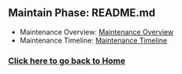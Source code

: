 ## Maintain Phase: README.md

- Maintenance Overview: [Maintenance Overview](https://github.com/kiffit/Jobsearch_Web_Scraper/blob/main/Maintain%20Phase/Maintenance_Overview.md)
- Maintenance Timeline: [Maintenance Timeline]()

### **[Click here to go back to Home](https://github.com/kiffit/waterfall-project)**
